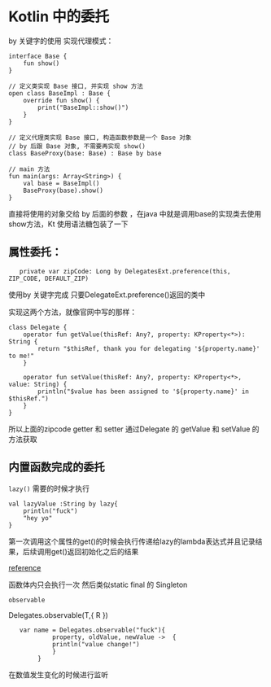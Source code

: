 # Kotlin 中的委托

by 关键字的使用 实现代理模式：
````
interface Base {  
    fun show()
}

// 定义类实现 Base 接口, 并实现 show 方法
open class BaseImpl : Base {  
    override fun show() {
        print("BaseImpl::show()")
    }
}

// 定义代理类实现 Base 接口, 构造函数参数是一个 Base 对象
// by 后跟 Base 对象, 不需要再实现 show() 
class BaseProxy(base: Base) : Base by base

// main 方法 
fun main(args: Array<String>) {  
    val base = BaseImpl()
    BaseProxy(base).show()
}
````

直接将使用的对象交给 by 后面的参数 ，在java 中就是调用base的实现类去使用show方法，Kt 使用语法糖包装了一下   
## 属性委托：
````
   private var zipCode: Long by DelegatesExt.preference(this, ZIP_CODE, DEFAULT_ZIP)
````
使用by 关键字完成 只要DelegateExt.preference()返回的类中

实现这两个方法，就像官网中写的那样：
````
class Delegate {
    operator fun getValue(thisRef: Any?, property: KProperty<*>): String {
        return "$thisRef, thank you for delegating '${property.name}' to me!"
    }

    operator fun setValue(thisRef: Any?, property: KProperty<*>, value: String) {
        println("$value has been assigned to '${property.name}' in $thisRef.")
    }
}
````

所以上面的zipcode getter 和 setter 通过Delegate 的 getValue 和 setValue 的方法获取

## 内置函数完成的委托
``lazy()``
需要的时候才执行
````
val lazyValue :String by lazy{
    println("fuck")
    "hey yo"
}
````
第一次调用这个属性的get()的时候会执行传递给lazy的lambda表达式并且记录结果，后续调用get()返回初始化之后的结果

[reference](https://www.kotlintc.com/articles/2631)

函数体内只会执行一次 然后类似static final 的 Singleton

``observable``

Delegates.observable(T,{
    R
})

````
   var name = Delegates.observable("fuck"){
            property, oldValue, newValue ->  {
            println("value change!")
            }
        }
````

在数值发生变化的时候进行监听